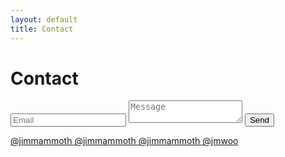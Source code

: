```yaml
---
layout: default
title: Contact
---
```


# Contact

<form class="contact-form" action="https://api.staticforms.xyz/submit" method="post">
	<input type="text" name="email" placeholder="Email" required />
	<textarea name="message" placeholder="Message" required ></textarea>
	<input type="hidden" name="accessKey" value="acae2770-b574-49b9-82a4-41644158490e">
	<input type="hidden" name="redirectTo" value="https://jimmammoth.com/contact?success-message=Thanks%20for%20the%20message!">
	<input type="hidden" name="replyTo" value="@">
	<input type="submit" value="Send" />
</form>

<div class="social-links">

<a href="https://x.com/jimmammoth" target="_blank">
	<i class="fa-brands fa-x-twitter"></i>
	<span class="handle">@jimmammoth</span>
</a>

<a href="https://www.instagram.com/jimmammoth" target="_blank">
	<i class="fa-brands fa-instagram fa-lg"></i>
	<span class="handle">@jimmammoth</span>
</a>

<a href="https://www.snapchat.com/add/jimmammoth" target="_blank">
	<i class="fa-brands fa-snapchat fa-lg"></i>
	<span class="handle">@jimmammoth</span>
</a>

<a href="https://github.com/jmwoo" target="_blank">
	<i class="fa-brands fa-github"></i>
	<span class="handle">@jmwoo</span>
</a>

<div>